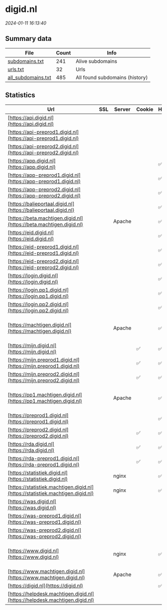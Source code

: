 # digid.nl
*2024-01-11 16:13:40*
## Summary data


| File       | Count | Info |
|------------|-------|------|
|[subdomains.txt](/data/digid.nl/subdomains.txt)|241|Alive subdomains|
|[urls.txt](/data/digid.nl/urls.txt)|32|Urls|
|[all_subdomains.txt](/data/digid.nl/all_subdomains.txt)|485|All found subdomains (history)|


## Statistics


| Url | SSL | Server | Cookie | HSTS | CSP | XFO | XXP | RP | Tech |Title |
|------------|-------|------|------|------|------|------|------|------|------|------|
|[https://api.digid.nl](https://api.digid.nl)| || | | | | | :white_check_mark: |HSTS||
|[https://api-preprod1.digid.nl](https://api-preprod1.digid.nl)| || | | | | | :white_check_mark: |||
|[https://api-preprod2.digid.nl](https://api-preprod2.digid.nl)| || | | | | | :white_check_mark: |||
|[https://app.digid.nl](https://app.digid.nl)| || |:white_check_mark: | :white_check_mark:| :white_check_mark: | | :white_check_mark: |HSTS|DigiD - Pagina n...|
|[https://app-preprod1.digid.nl](https://app-preprod1.digid.nl)| || |:white_check_mark: | :white_check_mark:| :white_check_mark: | | :white_check_mark: |HSTS|DigiD - Pagina n...|
|[https://app-preprod2.digid.nl](https://app-preprod2.digid.nl)| || |:white_check_mark: |:warning: | :white_check_mark: | :white_check_mark: | :white_check_mark: |||
|[https://balieportaal.digid.nl](https://balieportaal.digid.nl)| || |:white_check_mark: | :white_check_mark:| :white_check_mark: | :white_check_mark: | :white_check_mark: |HSTS|Balieportaal|
|[https://beta.machtigen.digid.nl](https://beta.machtigen.digid.nl)| |Apache| |:white_check_mark: | :white_check_mark:| :white_check_mark: | :white_check_mark: | :white_check_mark: |Apache HTTP Server HSTS|302 Found|
|[https://eid.digid.nl](https://eid.digid.nl)| || |:white_check_mark: | | | | :white_check_mark: |HSTS|DigiD - Pagina n...|
|[https://eid-preprod1.digid.nl](https://eid-preprod1.digid.nl)| || |:white_check_mark: | | | | :white_check_mark: |HSTS|DigiD - Pagina n...|
|[https://eid-preprod2.digid.nl](https://eid-preprod2.digid.nl)| || |:white_check_mark: |:warning: | :white_check_mark: | :white_check_mark: | :white_check_mark: |||
|[https://login.digid.nl](https://login.digid.nl)| || |:white_check_mark: | :white_check_mark:| :white_check_mark: | | :white_check_mark: |HSTS|DigiD - Pagina n...|
|[https://login.pp1.digid.nl](https://login.pp1.digid.nl)| || |:white_check_mark: | :white_check_mark:| :white_check_mark: | | :white_check_mark: |HSTS|DigiD - Pagina n...|
|[https://login.pp2.digid.nl](https://login.pp2.digid.nl)| || |:white_check_mark: |:warning: | :white_check_mark: | :white_check_mark: | :white_check_mark: |||
|[https://machtigen.digid.nl](https://machtigen.digid.nl)| |Apache| |:white_check_mark: | :white_check_mark:| :white_check_mark: | :white_check_mark: | :white_check_mark: |Apache HTTP Server Express HSTS Node.js|DigiD Machtigen|
|[https://mijn.digid.nl](https://mijn.digid.nl)| ||:white_check_mark: |:white_check_mark: | :white_check_mark:| :white_check_mark: | :white_check_mark: | :white_check_mark: |HSTS Ruby Ruby on Rails||
|[https://mijn.preprod1.digid.nl](https://mijn.preprod1.digid.nl)| ||:white_check_mark: |:white_check_mark: | :white_check_mark:| :white_check_mark: | :white_check_mark: | :white_check_mark: |HSTS Ruby Ruby on Rails||
|[https://mijn.preprod2.digid.nl](https://mijn.preprod2.digid.nl)| ||:white_check_mark: |:white_check_mark: | :white_check_mark:| :white_check_mark: | :white_check_mark: | :white_check_mark: |HSTS Ruby Ruby on Rails||
|[https://pp1.machtigen.digid.nl](https://pp1.machtigen.digid.nl)| |Apache| |:white_check_mark: |:warning: | :white_check_mark: | :white_check_mark: | :white_check_mark: |Apache HTTP Server Express HSTS Node.js|DigiD Machtigen|
|[https://preprod1.digid.nl](https://preprod1.digid.nl)| || |:white_check_mark: |:warning: | :white_check_mark: | :white_check_mark: | :white_check_mark: |||
|[https://preprod2.digid.nl](https://preprod2.digid.nl)| ||:white_check_mark: |:white_check_mark: | :white_check_mark:| :white_check_mark: | :white_check_mark: | :white_check_mark: |HSTS||
|[https://rda.digid.nl](https://rda.digid.nl)| ||:white_check_mark: |:white_check_mark: | | | | :white_check_mark: |HSTS|DigiD - Pagina n...|
|[https://rda-preprod1.digid.nl](https://rda-preprod1.digid.nl)| ||:white_check_mark: |:white_check_mark: | | | | :white_check_mark: |HSTS|DigiD - Pagina n...|
|[https://statistiek.digid.nl](https://statistiek.digid.nl)| |nginx| |:white_check_mark: | | :white_check_mark: | :white_check_mark: | :white_check_mark: |HSTS Nginx|403 Forbidden|
|[https://statistiek.machtigen.digid.nl](https://statistiek.machtigen.digid.nl)| |nginx| |:white_check_mark: | | :white_check_mark: | :white_check_mark: | :white_check_mark: |HSTS Nginx|403 Forbidden|
|[https://was.digid.nl](https://was.digid.nl)| || | | | | | :white_check_mark: |||
|[https://was-preprod1.digid.nl](https://was-preprod1.digid.nl)| || | | | | | :white_check_mark: |||
|[https://was-preprod2.digid.nl](https://was-preprod2.digid.nl)| || | | | | | :white_check_mark: |||
|[https://www.digid.nl](https://www.digid.nl)| |nginx| |:white_check_mark: |:warning: | :white_check_mark: | :white_check_mark: | :white_check_mark: |Gatsby:4.23.0 HSTS Nginx React Webpack|Home | DigiD|
|[https://www.machtigen.digid.nl](https://www.machtigen.digid.nl)| |Apache| |:white_check_mark: | :white_check_mark:| :white_check_mark: | :white_check_mark: | :white_check_mark: |Apache HTTP Server HSTS|302 Found|
|[https://digid.nl](https://digid.nl)| || |:white_check_mark: |:warning: | :white_check_mark: | :white_check_mark: | :white_check_mark: |HSTS||
|[https://helpdesk.machtigen.digid.nl](https://helpdesk.machtigen.digid.nl)| || | | | | | :white_check_mark: |HSTS|404 Not Found|